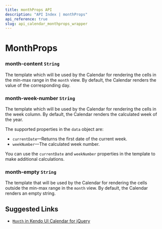 ```yaml
---
title: monthProps API
description: "API Index | monthProps"
api_reference: true
slug: api_calendar_monthprops_wrapper
---
```


# MonthProps

### month-content `String`

The template which will be used by the Calendar for rendering the cells in the min-max range in the `month` view. By default, the Calendar renders the value of the corresponding day.

### month-week-number `String`

The template which will be used by the Calendar for rendering the cells in the week column. By default, the Calendar renders the calculated week of the year.

The supported properties in the `data` object are:

* `currentDate`&mdash;Returns the first date of the current week.
* `weekNumber`&mdash;The calculated week number.

You can use the `currentDate` and `weekNumber` properties in the template to make additional calculations.

### month-empty `String`

The template that will be used by the Calendar for rendering the cells outside the min-max range in the `month` view. By default, the Calendar renders an empty string.

## Suggested Links

* [`Month` in Kendo UI Calendar for jQuery](https://docs.telerik.com/kendo-ui/api/javascript/ui/calendar/configuration/month)
